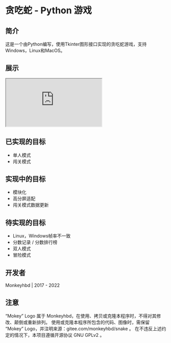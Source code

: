 # **贪吃蛇 -  Python 游戏**



## 简介

这是一个由Python编写，使用Tkinter图形接口实现的贪吃蛇游戏，支持Windows，Linux和MacOS。

## 展示

<iframe src="https://finder.video.qq.com/251/20302/stodownload?encfilekey=Cvvj5Ix3eezXKmVNfShJRUicJJMYPEroic4L0paJjibKRLcKXqflxGoqVENTdyTHpj95u4DUHEBzIYwKkQveXRxUfVWGBCghtXF88NmgZl1KllicpyclKSUVgOM3lwjLAKUtZVb2aziaCImbX9XlqhlyF05bFRYQW46lumiaMahjf6TV5C141Dtr0AsDs8hBzjUicde&token=AxricY7RBHdUDqWtrxpDNiaDMeG92snzvicv77UfR0JwGeNUF36a8ZbYZQawaJbPOtuAWUPbm4Ryk4&idx=1&a=1&adaptivelytrans=0&bizid=1023&dotrans=2&hy=SZ&m=9606d56fbe8790e88b595cb1ff9639b8" > </iframe>

## 已实现的目标

- 单人模式
- 闯关模式

## 实现中的目标

- 模块化
- 高分屏适配
- 闯关模式数据更新

## 待实现的目标

- Linux，Windows帧率不一致
- 分数记录 / 分数排行榜
- 双人模式
- 冒险模式

## 开发者

Monkeyhbd | 2017 - 2022

## 注意

“Mokey” Logo 属于 Monkeyhbd，在使用、拷贝或克隆本程序时，不得对其修改、颠倒或重新排列。
使用或克隆本程序所包含的代码、图像时，需保留 “Mokey” Logo，并注明来源：gitee.com/monkeyhbd/snake 。
在不违反上述约定的情况下，本项目遵循开源协议 GNU GPLv2 。